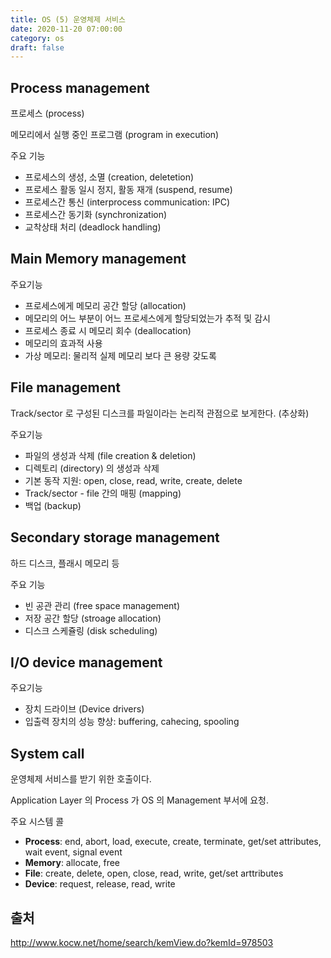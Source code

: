 ```yaml
---
title: OS (5) 운영체제 서비스
date: 2020-11-20 07:00:00
category: os
draft: false
---
```


## Process management

프로세스 (process)

메모리에서 실행 중인 프로그램 (program in execution)

주요 기능

- 프로세스의 생성, 소멸 (creation, deletetion)
- 프로세스 활동 일시 정지, 활동 재개 (suspend, resume)
- 프로세스간 통신 (interprocess communication: IPC)
- 프로세스간 동기화 (synchronization)
- 교착상태 처리 (deadlock handling)

## Main Memory management

주요기능

- 프로세스에게 메모리 공간 할당 (allocation)
- 메모리의 어느 부분이 어느 프로세스에게 할당되었는가 추적 및 감시
- 프로세스 종료 시 메모리 회수 (deallocation)
- 메모리의 효과적 사용
- 가상 메모리: 물리적 실제 메모리 보다 큰 용량 갖도록

## File management

Track/sector 로 구성된 디스크를 파일이라는 논리적 관점으로 보게한다. (추상화)

주요기능

- 파일의 생성과 삭제 (file creation & deletion)
- 디렉토리 (directory) 의 생성과 삭제
- 기본 동작 지원: open, close, read, write, create, delete
- Track/sector - file 간의 매핑 (mapping)
- 백업 (backup)

## Secondary storage management

하드 디스크, 플래시 메모리 등

주요 기능

- 빈 공관 관리 (free space management)
- 저장 공간 할당 (stroage allocation)
- 디스크 스케쥴링 (disk scheduling)

## I/O device management

주요기능

- 장치 드라이브 (Device drivers)
- 입출력 장치의 성능 향상: buffering, cahecing, spooling

## System call

운영체제 서비스를 받기 위한 호출이다.

Application Layer 의 Process 가 OS 의 Management 부서에 요청.

주요 시스템 콜

- **Process**: end, abort, load, execute, create, terminate, get/set attributes, wait event, signal event
- **Memory**: allocate, free
- **File**: create, delete, open, close, read, write, get/set arttributes
- **Device**: request, release, read, write

## 출처

http://www.kocw.net/home/search/kemView.do?kemId=978503
